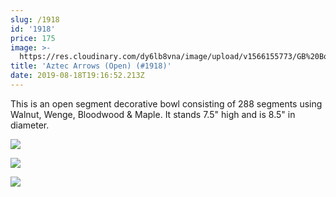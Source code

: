 ```yaml
---
slug: /1918
id: '1918'
price: 175
image: >-
  https://res.cloudinary.com/dy6lb8vna/image/upload/v1566155773/GB%20Bowlworks%20Gallery/1918a.jpg
title: 'Aztec Arrows (Open) (#1918)'
date: 2019-08-18T19:16:52.213Z
---
```

This is an open segment decorative bowl consisting of 288 segments using Walnut, Wenge, Bloodwood & Maple.  It stands 7.5" high and is 8.5" in diameter.

![](https://res.cloudinary.com/dy6lb8vna/image/upload/v1566155993/GB%20Bowlworks%20Gallery/1918b.jpg)

![](https://res.cloudinary.com/dy6lb8vna/image/upload/v1566156028/GB%20Bowlworks%20Gallery/IMG_5489.jpg)

![](https://res.cloudinary.com/dy6lb8vna/image/upload/v1566156067/GB%20Bowlworks%20Gallery/IMG_5475.jpg)
